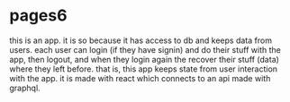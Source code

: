 # pages6

this is an app. it is so because it has access to db and keeps data from users. each user can login (if they have signin) and do their stuff with the app, then logout, and when they login again the recover their stuff (data) where they left before. that is, this app keeps state from user interaction with the app. it is made with react which connects to an api made with graphql.
